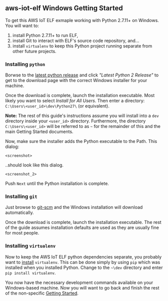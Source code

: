 ## aws-iot-elf Windows Getting Started

To get this AWS IoT ELF exmaple working with Python 2.7.11+ on Windows. You will want to:

1. install Python 2.7.11+ to run ELF,
2. install Git to interact with ELF's source code repository, and... 
3. install `virtualenv` to keep this Python project running separate from other future projects.

### Installing `python`
Borwse to the [latest python release](https://www.python.org/downloads/windows/) and click *"Latest Python 2 Release"* to get to the download page with the correct Windows installer for your machine. 

Once the download is complete, launch the installation executable. Most likely you want to select *Install for All Users*. Then enter a directory: `C:\Users\<user_id>\dev\Python27\` (or equivalent). 

**Note:** The rest of this guide's instructions assume you will install into a `dev` directory inside your `<user_id>` directory. Furthermore, the directory `C:\Users\<user_id>` will be referred to as `~` for the remainder of this and the main Getting Started documents.

Now, make sure the installer adds the Python executable to the Path. This dialog:
```
<screenshot>
```
..should look like this dialog. 
```
<screenshot_2>
```

Push `Next` until the Python installation is complete. 

### Installing `git`
Just browse to [git-scm](https://git-scm.com/download/win) and the Windows installation will download automatically.

Once the download is complete, launch the installation executable. The rest of the guide assumes installation defaults are used as they are usually fine for most people.

### Installing `virtualenv`
Now to keep the AWS IoT ELF python dependencies separate, you probably want to [install](https://virtualenv.pypa.io/en/stable/installation/) `virtualenv`. This can be done simply by using `pip` which was installed when you installed Python. Change to the `~\dev` directory and enter `pip install virtualenv`. 

You now have the necessary development commands available on your Windows-based machine. Now you will want to go back and finish the rest of the non-specific [Getting Started](https://github.com/awslabs/aws-iot-elf).